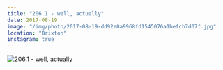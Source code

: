 ```yaml
---
title: "206.1 - well, actually"
date: 2017-08-19
image: "/img/photo/2017-08-19-dd92e0a9968fd1545076a1befcb7d07f.jpg"
location: "Brixton"
instagram: true
---
```


![206.1 - well, actually](/img/photo/2017-08-19-dd92e0a9968fd1545076a1befcb7d07f.jpg)
